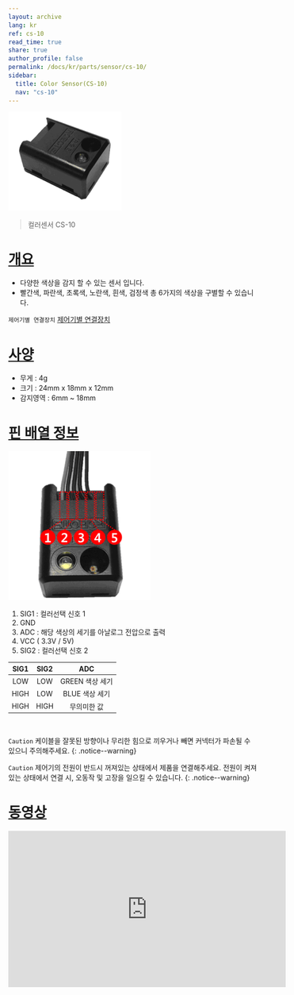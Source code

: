 ```yaml
---
layout: archive
lang: kr
ref: cs-10
read_time: true
share: true
author_profile: false
permalink: /docs/kr/parts/sensor/cs-10/
sidebar:
  title: Color Sensor(CS-10)
  nav: "cs-10"
---
```


![](/assets/images/parts/sensors/cs-10_product.png)

> 컬러센서 CS-10

# [개요](#개요)

- 다양한 색상을 감지 할 수 있는 센서 입니다.
- 빨간색, 파란색, 초록색, 노란색, 흰색, 검정색 총 6가지의 색상을 구별할 수 있습니다.

`제어기별 연결장치` [제어기별 연결장치]

# [사양](#사양)

- 무게 : 4g
- 크기 : 24mm x 18mm x 12mm
- 감지영역 : 6mm ~ 18mm

# [핀 배열 정보](#핀-배열-정보)

![](/assets/images/parts/sensors/cs-10_pinout.png)

1. SIG1 : 컬러선택 신호 1
2. GND
3. ADC : 해당 색상의 세기를 아날로그 전압으로 출력
4. VCC ( 3.3V / 5V)
5. SIG2 : 컬러선택 신호 2

|SIG1 |  SIG2 |  ADC|
|:---:|:---:|:---:|
|LOW  |  LOW  |  GREEN 색상 세기|
|HIGH |  LOW  |  BLUE 색상 세기|
|HIGH |  HIGH |  무의미한 값|
 

`Caution` 케이블을 잘못된 방향이나 무리한 힘으로 끼우거나 빼면 커넥터가 파손될 수 있으니 주의해주세요. 
{: .notice--warning}

`Caution` 제어기의 전원이 반드시 꺼져있는 상태에서 제품을 연결해주세요. 전원이 켜져있는 상태에서 연결 시, 오동작 및 고장을 일으킬 수 있습니다.
{: .notice--warning}

# [동영상](#동영상)

<iframe width="560" height="315" src="https://www.youtube.com/embed/8XRVIbXkpzw" frameborder="0" allowfullscreen></iframe>

[제어기별 연결장치]: /docs/kr/parts/controller/controller_compatibility/
